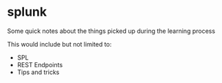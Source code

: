 # splunk
Some quick notes about the things picked up during the learning process

This would include but not limited to:
- SPL
- REST Endpoints
- Tips and tricks
